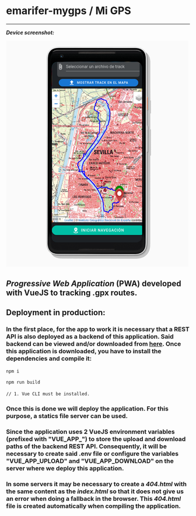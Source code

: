 # emarifer-mygps / Mi GPS

------------

***Device screenshot:***

<img src="./doc/pixel-2-xl-front_mygps.png" width="500"/>

## <i>Progressive Web Application</i> (PWA) developed with VueJS to tracking .gpx routes.

## Deployment in production:

### In the first place, for the app to work it is necessary that a REST API is also deployed as a backend of this application. Said backend can be viewed and/or downloaded from <a id="link-color" href="https://github.com/emarifer/emarifer-location" target="_blank" rel="noopener noreferrer">here</a>. Once this application is downloaded, you have to install the dependencies and compile it:
```
npm i
```
```
npm run build

// 1. Vue CLI must be installed.
```

### Once this is done we will deploy the application. For this purpose, a statics file server can be used.

### Since the application uses 2 VueJS environment variables (prefixed with "VUE_APP_") to store the upload and download paths of the backend REST API. Consequently, it will be necessary to create said .env file or configure the variables "VUE_APP_UPLOAD" and "VUE_APP_DOWNLOAD" on the server where we deploy this application.

### In some servers it may be necessary to create a <i>404.html</i> with the same content as the <i>index.html</i> so that it does not give us an error when doing a fallback in the browser. This <i>404.html</i> file is created automatically when compiling the application.